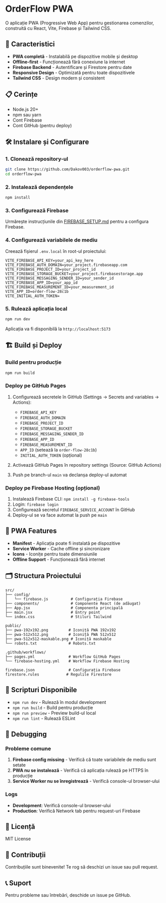 # OrderFlow PWA

O aplicație PWA (Progressive Web App) pentru gestionarea comenzilor, construită cu React, Vite, Firebase și Tailwind CSS.

## 🚀 Caracteristici

- **PWA completă** - Instalabilă pe dispozitive mobile și desktop
- **Offline-first** - Funcționează fără conexiune la internet
- **Firebase Backend** - Autentificare și Firestore pentru date
- **Responsive Design** - Optimizată pentru toate dispozitivele
- **Tailwind CSS** - Design modern și consistent

## 📋 Cerințe

- Node.js 20+
- npm sau yarn
- Cont Firebase
- Cont GitHub (pentru deploy)

## 🛠️ Instalare și Configurare

### 1. Clonează repository-ul

```bash
git clone https://github.com/Dakov003/orderflow-pwa.git
cd orderflow-pwa
```

### 2. Instalează dependențele

```bash
npm install
```

### 3. Configurează Firebase

Urmărește instrucțiunile din [FIREBASE_SETUP.md](./FIREBASE_SETUP.md) pentru a configura Firebase.

### 4. Configurează variabilele de mediu

Creează fișierul `.env.local` în root-ul proiectului:

```env
VITE_FIREBASE_API_KEY=your_api_key_here
VITE_FIREBASE_AUTH_DOMAIN=your_project.firebaseapp.com
VITE_FIREBASE_PROJECT_ID=your_project_id
VITE_FIREBASE_STORAGE_BUCKET=your_project.firebasestorage.app
VITE_FIREBASE_MESSAGING_SENDER_ID=your_sender_id
VITE_FIREBASE_APP_ID=your_app_id
VITE_FIREBASE_MEASUREMENT_ID=your_measurement_id
VITE_APP_ID=order-flow-28c1b
VITE_INITIAL_AUTH_TOKEN=
```

### 5. Rulează aplicația local

```bash
npm run dev
```

Aplicația va fi disponibilă la `http://localhost:5173`

## 🏗️ Build și Deploy

### Build pentru producție

```bash
npm run build
```

### Deploy pe GitHub Pages

1. Configurează secretele în GitHub (Settings → Secrets and variables → Actions):
   - `FIREBASE_API_KEY`
   - `FIREBASE_AUTH_DOMAIN`
   - `FIREBASE_PROJECT_ID`
   - `FIREBASE_STORAGE_BUCKET`
   - `FIREBASE_MESSAGING_SENDER_ID`
   - `FIREBASE_APP_ID`
   - `FIREBASE_MEASUREMENT_ID`
   - `APP_ID` (setează la `order-flow-28c1b`)
   - `INITIAL_AUTH_TOKEN` (opțional)

2. Activează GitHub Pages în repository settings (Source: GitHub Actions)

3. Push pe branch-ul `main` va declanșa deploy-ul automat

### Deploy pe Firebase Hosting (opțional)

1. Instalează Firebase CLI: `npm install -g firebase-tools`
2. Login: `firebase login`
3. Configurează secretul `FIREBASE_SERVICE_ACCOUNT` în GitHub
4. Deploy-ul se va face automat la push pe `main`

## 📱 PWA Features

- **Manifest** - Aplicația poate fi instalată pe dispozitive
- **Service Worker** - Cache offline și sincronizare
- **Icons** - Iconițe pentru toate dimensiunile
- **Offline Support** - Funcționează fără internet

## 🗂️ Structura Proiectului

```
src/
├── config/
│   └── firebase.js          # Configurația Firebase
├── components/              # Componente React (de adăugat)
├── App.jsx                  # Componenta principală
├── main.jsx                 # Entry point
└── index.css                # Stiluri Tailwind

public/
├── pwa-192x192.png         # Iconiță PWA 192x192
├── pwa-512x512.png         # Iconiță PWA 512x512
├── pwa-512x512-maskable.png # Iconiță maskable
└── robots.txt              # Robots.txt

.github/workflows/
├── pages.yml               # Workflow GitHub Pages
└── firebase-hosting.yml    # Workflow Firebase Hosting

firebase.json               # Configurația Firebase
firestore.rules            # Regulile Firestore
```

## 🔧 Scripturi Disponibile

- `npm run dev` - Rulează în modul development
- `npm run build` - Build pentru producție
- `npm run preview` - Preview build-ul local
- `npm run lint` - Rulează ESLint

## 🐛 Debugging

### Probleme comune

1. **Firebase config missing** - Verifică că toate variabilele de mediu sunt setate
2. **PWA nu se instalează** - Verifică că aplicația rulează pe HTTPS în producție
3. **Service Worker nu se înregistrează** - Verifică console-ul browser-ului

### Logs

- **Development**: Verifică console-ul browser-ului
- **Production**: Verifică Network tab pentru request-uri Firebase

## 📄 Licență

MIT License

## 🤝 Contribuții

Contribuțiile sunt binevenite! Te rog să deschizi un issue sau pull request.

## 📞 Suport

Pentru probleme sau întrebări, deschide un issue pe GitHub.